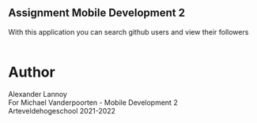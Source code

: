 ## Assignment Mobile Development 2
With this application you can search github users and view their followers<br>
<br>
# Author
Alexander Lannoy<br>
For Michael Vanderpoorten - Mobile Development 2<br>
Arteveldehogeschool 2021-2022